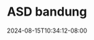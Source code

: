 --- 
title: "ASD bandung"
description: "download   ASD bandung instagram video full terbaru"
date: 2024-08-15T10:34:12-08:00
file_code: "6u5xvyhcf4j6"
draft: false
cover: "nz33icgio6mkb4u3.jpg"
tags: ["ASD", "bandung", "bokep-indo", "bokep-viral", "bokep-ig"]
length: 1818
fld_id: "1483166"
foldername: "Asian s3x diary bandung"
categories: ["Asian s3x diary bandung"]
views: 0
---